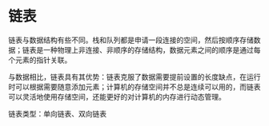 # 链表

链表与数据结构有些不同。栈和队列都是申请一段连接的空间，然后按顺序存储数
据；链表是一种物理上非连接、非顺序的存储结构，数据元素之间的顺序是通过每
个元素的指针关联。

与数据相比，链表具有其优势：链表克服了数据需要提前设置的长度缺点，在运行
时可以根据需要随意添加元素；计算机的存储空间并不总是连续可以用的，而链表
可以灵活地使用存储空间，还能更好的对计算机的内存进行动态管理。

链表类型：单向链表、双向链表